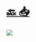 #
# [🔙 ](../../)    <a href="../pdfs/270290672🟥📐⬜⬜ Mediciones y presupuesto.pdf">📥</a>
 <img src="page0.jpg"> 

            
                